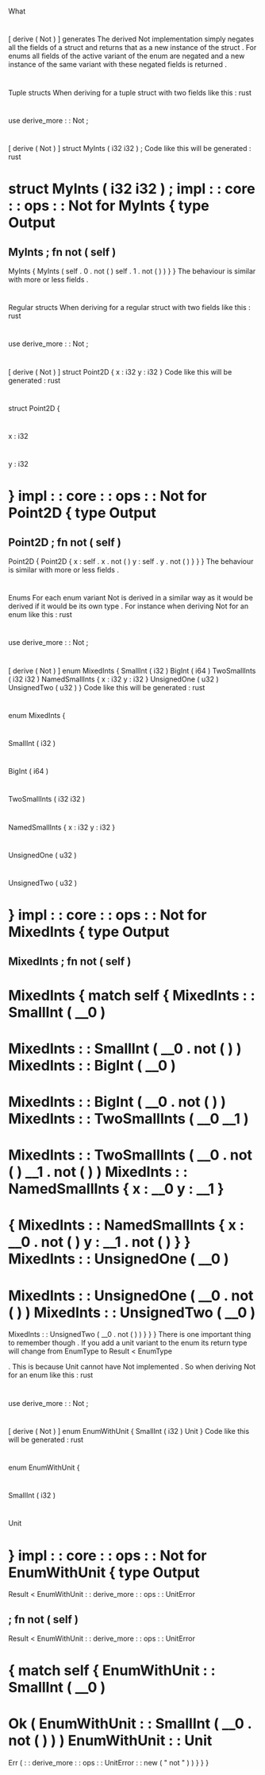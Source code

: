 #
What
#
[
derive
(
Not
)
]
generates
The
derived
Not
implementation
simply
negates
all
the
fields
of
a
struct
and
returns
that
as
a
new
instance
of
the
struct
.
For
enums
all
fields
of
the
active
variant
of
the
enum
are
negated
and
a
new
instance
of
the
same
variant
with
these
negated
fields
is
returned
.
#
#
Tuple
structs
When
deriving
for
a
tuple
struct
with
two
fields
like
this
:
rust
#
use
derive_more
:
:
Not
;
#
#
[
derive
(
Not
)
]
struct
MyInts
(
i32
i32
)
;
Code
like
this
will
be
generated
:
rust
#
struct
MyInts
(
i32
i32
)
;
impl
:
:
core
:
:
ops
:
:
Not
for
MyInts
{
type
Output
=
MyInts
;
fn
not
(
self
)
-
>
MyInts
{
MyInts
(
self
.
0
.
not
(
)
self
.
1
.
not
(
)
)
}
}
The
behaviour
is
similar
with
more
or
less
fields
.
#
#
Regular
structs
When
deriving
for
a
regular
struct
with
two
fields
like
this
:
rust
#
use
derive_more
:
:
Not
;
#
#
[
derive
(
Not
)
]
struct
Point2D
{
x
:
i32
y
:
i32
}
Code
like
this
will
be
generated
:
rust
#
struct
Point2D
{
#
x
:
i32
#
y
:
i32
#
}
impl
:
:
core
:
:
ops
:
:
Not
for
Point2D
{
type
Output
=
Point2D
;
fn
not
(
self
)
-
>
Point2D
{
Point2D
{
x
:
self
.
x
.
not
(
)
y
:
self
.
y
.
not
(
)
}
}
}
The
behaviour
is
similar
with
more
or
less
fields
.
#
#
Enums
For
each
enum
variant
Not
is
derived
in
a
similar
way
as
it
would
be
derived
if
it
would
be
its
own
type
.
For
instance
when
deriving
Not
for
an
enum
like
this
:
rust
#
use
derive_more
:
:
Not
;
#
#
[
derive
(
Not
)
]
enum
MixedInts
{
SmallInt
(
i32
)
BigInt
(
i64
)
TwoSmallInts
(
i32
i32
)
NamedSmallInts
{
x
:
i32
y
:
i32
}
UnsignedOne
(
u32
)
UnsignedTwo
(
u32
)
}
Code
like
this
will
be
generated
:
rust
#
enum
MixedInts
{
#
SmallInt
(
i32
)
#
BigInt
(
i64
)
#
TwoSmallInts
(
i32
i32
)
#
NamedSmallInts
{
x
:
i32
y
:
i32
}
#
UnsignedOne
(
u32
)
#
UnsignedTwo
(
u32
)
#
}
impl
:
:
core
:
:
ops
:
:
Not
for
MixedInts
{
type
Output
=
MixedInts
;
fn
not
(
self
)
-
>
MixedInts
{
match
self
{
MixedInts
:
:
SmallInt
(
__0
)
=
>
MixedInts
:
:
SmallInt
(
__0
.
not
(
)
)
MixedInts
:
:
BigInt
(
__0
)
=
>
MixedInts
:
:
BigInt
(
__0
.
not
(
)
)
MixedInts
:
:
TwoSmallInts
(
__0
__1
)
=
>
MixedInts
:
:
TwoSmallInts
(
__0
.
not
(
)
__1
.
not
(
)
)
MixedInts
:
:
NamedSmallInts
{
x
:
__0
y
:
__1
}
=
>
{
MixedInts
:
:
NamedSmallInts
{
x
:
__0
.
not
(
)
y
:
__1
.
not
(
)
}
}
MixedInts
:
:
UnsignedOne
(
__0
)
=
>
MixedInts
:
:
UnsignedOne
(
__0
.
not
(
)
)
MixedInts
:
:
UnsignedTwo
(
__0
)
=
>
MixedInts
:
:
UnsignedTwo
(
__0
.
not
(
)
)
}
}
}
There
is
one
important
thing
to
remember
though
.
If
you
add
a
unit
variant
to
the
enum
its
return
type
will
change
from
EnumType
to
Result
<
EnumType
>
.
This
is
because
Unit
cannot
have
Not
implemented
.
So
when
deriving
Not
for
an
enum
like
this
:
rust
#
use
derive_more
:
:
Not
;
#
#
[
derive
(
Not
)
]
enum
EnumWithUnit
{
SmallInt
(
i32
)
Unit
}
Code
like
this
will
be
generated
:
rust
#
enum
EnumWithUnit
{
#
SmallInt
(
i32
)
#
Unit
#
}
impl
:
:
core
:
:
ops
:
:
Not
for
EnumWithUnit
{
type
Output
=
Result
<
EnumWithUnit
:
:
derive_more
:
:
ops
:
:
UnitError
>
;
fn
not
(
self
)
-
>
Result
<
EnumWithUnit
:
:
derive_more
:
:
ops
:
:
UnitError
>
{
match
self
{
EnumWithUnit
:
:
SmallInt
(
__0
)
=
>
Ok
(
EnumWithUnit
:
:
SmallInt
(
__0
.
not
(
)
)
)
EnumWithUnit
:
:
Unit
=
>
Err
(
:
:
derive_more
:
:
ops
:
:
UnitError
:
:
new
(
"
not
"
)
)
}
}
}
